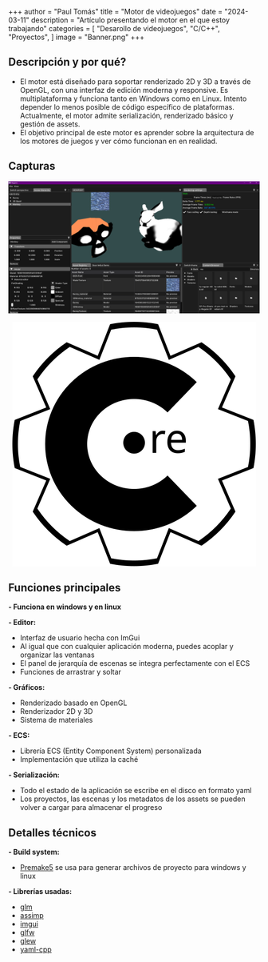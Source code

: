 +++
author = "Paul Tomás"
title = "Motor de videojuegos"
date = "2024-03-11"
description = "Artículo presentando el motor en el que estoy trabajando"
categories = [
    "Desarollo de videojuegos",
    "C/C++",
    "Proyectos",
]
image = "Banner.png"
+++

## Descripción y por qué?
- El motor está diseñado para soportar renderizado 2D y 3D a través de OpenGL, con una interfaz de edición moderna y responsive. Es multiplataforma y funciona tanto en Windows como en Linux. Intento depender lo menos posible de código específico de plataformas. Actualmente, el motor admite serialización, renderizado básico y gestión de assets.
- El objetivo principal de este motor es aprender sobre la arquitectura de los motores de juegos y ver cómo funcionan en en realidad.

## Capturas
![](Screenshot-3.png)
<div style="display: flex; align-items: center; gap: 1rem; justify-content: center;">
<img src="Logo.es.svg"></img>
</div>

## Funciones principales
**- Funciona en windows y en linux**

**- Editor:**
- Interfaz de usuario hecha con ImGui
- Al igual que con cualquier aplicación moderna, puedes acoplar y organizar las ventanas
- El panel de jerarquía de escenas se integra perfectamente con el ECS
- Funciones de arrastrar y soltar

**- Gráficos:**
- Renderizado basado en OpenGL
- Renderizador 2D y 3D
- Sistema de materiales

**- ECS:**
- Librería ECS (Entity Component System) personalizada
- Implementación que utiliza la caché

**- Serialización:**
- Todo el estado de la aplicación se escribe en el disco en formato yaml
- Los proyectos, las escenas y los metadatos de los assets se pueden volver a cargar para almacenar el progreso

## Detalles técnicos
**- Build system:**
- [Premake5](https://github.com/premake/premake-core) se usa para generar archivos de proyecto para windows y linux

**- Librerías usadas:**
- [glm](https://github.com/g-truc/glm)
- [assimp](https://github.com/Politofr09/glfw)
- [imgui](https://github.com/ocornut/imgui)
- [glfw](https://github.com/Politofr09/glfw)
- [glew](https://github.com/nigels-com/glew)
- [yaml-cpp](https://github.com/jbeder/yaml-cpp)